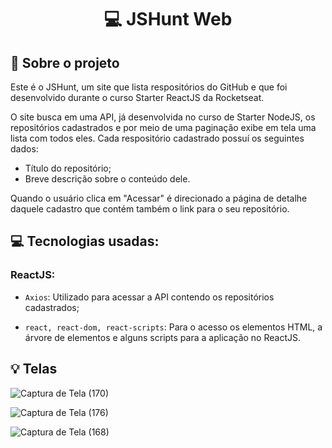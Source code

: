 <h1 align="center">
  💻 JSHunt Web
</h1>


## :rocket: Sobre o projeto

Este é o JSHunt, um site que lista respositórios do GitHub e que foi desenvolvido durante o curso Starter ReactJS da Rocketseat.

O site busca em uma API, já desenvolvida no curso de Starter NodeJS, os repositórios cadastrados e por meio de uma paginação exibe em tela uma lista com todos eles. Cada respositório cadastrado possuí os seguintes dados:
- Título do repositório;
- Breve descrição sobre o conteúdo dele.

Quando o usuário clica em "Acessar" é direcionado a página de detalhe daquele cadastro que contém também o link para o seu repositório.


## :computer: Tecnologias usadas:

### ReactJS: 
- `Axios`: Utilizado para acessar a API contendo os repositórios cadastrados;

- `react, react-dom, react-scripts`: Para o acesso os elementos HTML, a árvore de elementos e alguns scripts para a aplicação no ReactJS.


## :bulb: Telas

![Captura de Tela (170)](https://user-images.githubusercontent.com/23708544/89236133-2a693400-d5c6-11ea-9d41-afb1d46334c3.png)

![Captura de Tela (176)](https://user-images.githubusercontent.com/23708544/89331078-8f289b00-d667-11ea-9e66-3d9d30d1146c.png)

![Captura de Tela (168)](https://user-images.githubusercontent.com/23708544/89236248-67352b00-d5c6-11ea-9a26-12ce9ac9f0ca.png)



